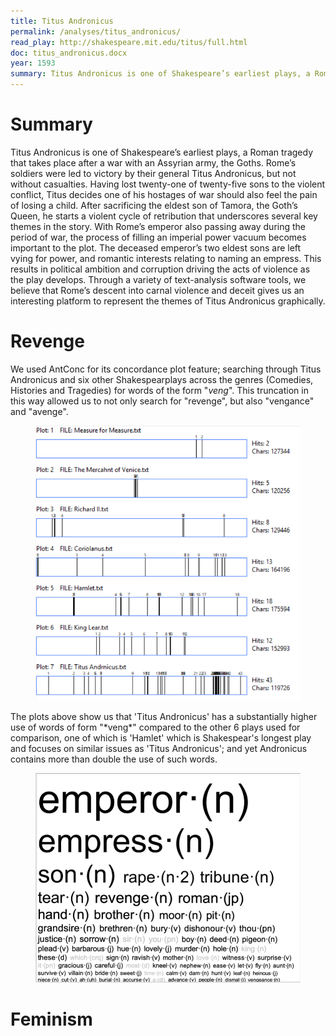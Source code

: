 ```yaml
---
title: Titus Andronicus
permalink: /analyses/titus_andronicus/
read_play: http://shakespeare.mit.edu/titus/full.html
doc: titus_andronicus.docx
year: 1593
summary: Titus Andronicus is one of Shakespeare’s earliest plays, a Roman tragedy that takes place after a war with an Assyrian army, the Goths. Rome’s soldiers were led to victory by their general Titus Andronicus, but not without casualties. Having lost twenty-one of twenty-five sons to the violent conflict, Titus decides one of his hostages of war should also feel the pain of losing a child.
---
```


# Summary
Titus Andronicus is one of Shakespeare’s earliest plays, a Roman tragedy that takes place after a war with an Assyrian army, the Goths. Rome’s soldiers were led to victory by their general Titus Andronicus, but not without casualties. Having lost twenty-one of twenty-five sons to the violent conflict, Titus decides one of his hostages of war should also feel the pain of losing a child.  After sacrificing the eldest son of Tamora, the Goth’s Queen, he starts a violent cycle of retribution that underscores several key themes in the story.  With Rome’s emperor also passing away during the period of war, the process of filling an imperial power vacuum becomes important to the plot.  The deceased emperor’s two eldest sons are left vying for power, and romantic interests relating to naming an empress.  This results in political ambition and corruption driving the acts of violence as the play develops.  Through a variety of text-analysis software tools, we believe that Rome’s descent into carnal violence and deceit gives us an interesting platform to represent the themes of Titus Andronicus graphically. 

# Revenge
We used AntConc for its concordance plot feature; searching through Titus Andronicus and six other Shakespearplays across the genres (Comedies, Histories and Tragedies) for words of the form "*veng*". This truncation in this way allowed us to not only search for "revenge", but also "vengance" and "avenge".
<figure>
  <img src="Plots Page.jpg" alt="Concordenance Plots"/>
</figure>
The plots above show us that 'Titus Andronicus' has a substantially higher use of words of form "*veng*" compared to the other 6 plays used for comparison, one of which is 'Hamlet' which is Shakespear's longest play and focuses on similar issues as 'Titus Andronicus'; and yet Andronicus contains more than double the use of such words.

<figure>
  <img src="Word Cloud.png" alt="Word Cloud"/>
</figure>

# Feminism
